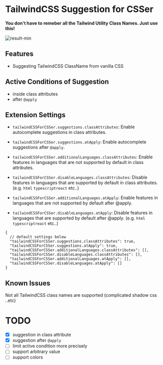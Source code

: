 # TailwindCSS Suggestion for CSSer

**You don't have to remeber all the Tailwind Utility Class Names. Just use this!**

![result-min](https://github.com/igtm/mdclient-sample-md/assets/6331737/fa868fd8-2b9c-40f6-8f77-0c2da0bec082)

## Features

- Suggesting TailwindCSS ClassName from vanilla CSS

## Active Conditions of Suggestion

- inside class attributes
- after `@apply`

## Extension Settings

- `tailwindCSSForCSSer.suggestions.classAttributes`: Enable autocomplete suggestions in class attributes.

- `tailwindCSSForCSSer.suggestions.atApply`: Enable autocomplete suggestions after `@apply`.

- `tailwindCSSForCSSer.additionalLanguages.classAttributes`: Enable features in languages that are not supported by default in class attributes.

- `tailwindCSSForCSSer.disableLanguages.classAttributes`: Disable features in languages that are supported by default in class attributes. (e.g. `html` `typescriptreact` etc..)

- `tailwindCSSForCSSer.additionalLanguages.atApply`: Enable features in languages that are not supported by default after @apply.

- `tailwindCSSForCSSer.disableLanguages.atApply`: Disable features in languages that are supported by default after @apply. (e.g. `html` `typescriptreact` etc..)

```jsonc
{
  // default settings below
  "tailwindCSSForCSSer.suggestions.classAttributes": true,
  "tailwindCSSForCSSer.suggestions.atApply": true,
  "tailwindCSSForCSSer.additionalLanguages.classAttributes": [],
  "tailwindCSSForCSSer.disableLanguages.classAttributes": [],
  "tailwindCSSForCSSer.additionalLanguages.atApply": [],
  "tailwindCSSForCSSer.disableLanguages.atApply": []
}
```

## Known Issues

Not all TailwindCSS class names are supported (complicated shadow css ..etc)


# TODO

- [x] suggestion in class attribute
- [x] suggestion after `@apply`
- [ ] limit active condition more precisely
- [ ] support arbitrary value
- [ ] support colors
